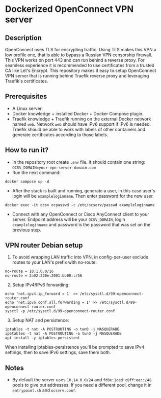 # Dockerized OpenConnect VPN server

## Description
OpenConnect uses TLS for encrypting traffic. Using TLS makes this VPN a low profile one, that is able to bypass a Russian VPN censorship firewall. This VPN works on port 443 and can run behind a reverse proxy. For seamless experience it is recommended to use certificates from a trusted CA like Let's Encrypt. This repository makes it easy to setup OpenConnect VPN server that is running behind Traefik reverse proxy and leveraging Traefik's certificates.

## Prerequisites
- A Linux server.
- Docker knowledge + installed Docker + Docker Compose plugin.
- Traefik knowledge + Traefik running on the external Docker network named `web`. Network `web` should have IPv6 support if IPv6 is needed. Traefik should be able to work with labels of other containers and generate certificates according to those labels.

## How to run it?
- In the repository root create `.env` file. It should contain one string: `OCSV_DOMAIN=your-vpn-server-domain.com`
- Run the next command:
```
docker compose up -d
```
- After the stack is built and running, generate a user, in this case user's login will be `exampleloginname`. Then enter password for the new user.
```
docker exec -it ocsv ocpasswd -c /etc/ocserv/passwd exampleloginname
```
- Connect with any OpenConnect or Cisco AnyConnect client to your server. Endpoint address will be your `OCSV_DOMAIN`, login `exampleloginname` and password is the password that was set on the previous step.

## VPN router Debian setup
1. To avoid wrapping LAN traffic into VPN, in config-per-user exclude routes to your LAN's prefix with no-route:
```
no-route = 10.1.0.0/16
no-route = 2a02:220e:2001:bb00::/56
```
2. Setup IPv4/IPv6 forwarding:
```
echo 'net.ipv4.ip_forward = 1' >> /etc/sysctl.d/99-openconnect-router.conf
echo 'net.ipv6.conf.all.forwarding = 1' >> /etc/sysctl.d/99-openconnect-router.conf
sysctl -p /etc/sysctl.d/99-openconnect-router.conf
```
3. Setup NAT and persistence:
```
iptables -t nat -A POSTROUTING -o tun0 -j MASQUERADE
ip6tables -t nat -A POSTROUTING -o tun0 -j MASQUERADE
apt install -y iptables-persistent
```
When installing iptables-persistence you'll be prompted to save IPv4 settings, then to save IPv6 settings, save them both.

## Notes
- By default the server uses `10.14.0.0/24` and `fd0e:1ced:c0ff:ee::/48` pools to give out addresses. If you need a different pool, change it in `entrypoint.sh` and `ocserv.conf`.